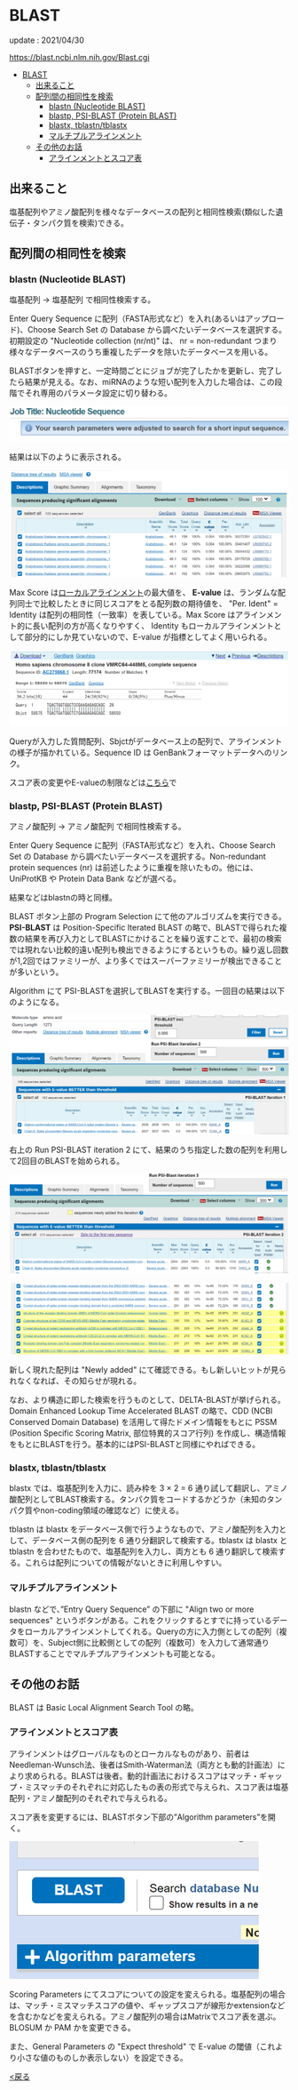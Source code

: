 <!-- title: BLAST - database -->
[link-return]: /bioinfo/bioinfo_database.html

# BLAST

update : 2021/04/30

https://blast.ncbi.nlm.nih.gov/Blast.cgi

- [BLAST](#blast)
  - [出来ること](#出来ること)
  - [配列間の相同性を検索](#配列間の相同性を検索)
    - [blastn (Nucleotide BLAST)](#blastn-nucleotide-blast)
    - [blastp, PSI-BLAST (Protein BLAST)](#blastp-psi-blast-protein-blast)
    - [blastx, tblastn/tblastx](#blastx-tblastntblastx)
    - [マルチプルアラインメント](#マルチプルアラインメント)
  - [その他のお話](#その他のお話)
    - [アラインメントとスコア表](#アラインメントとスコア表)

## 出来ること

塩基配列やアミノ酸配列を様々なデータベースの配列と相同性検索(類似した遺伝子・タンパク質を検索)できる。

## 配列間の相同性を検索
### blastn (Nucleotide BLAST)
塩基配列 -> 塩基配列 で相同性検索する。

Enter Query Sequence に配列（FASTA形式など）を入れ(あるいはアップロード)、Choose Search Set の Database から調べたいデータベースを選択する。初期設定の "Nucleotide collection (nr/nt)" は、 nr = non-redundant つまり様々なデータベースのうち重複したデータを除いたデータベースを用いる。

BLASTボタンを押すと、一定時間ごとにジョブが完了したかを更新し、完了したら結果が見える。なお、miRNAのような短い配列を入力した場合は、この段階でそれ専用のパラメータ設定に切り替わる。

![](img/blast_short_nucleotide.png)

結果は以下のように表示される。

![](img/blast_blastn_result1.png)

Max Score は[ローカルアラインメント](#アラインメントとスコア表)の最大値を、 **E-value** は、ランダムな配列同士で比較したときに同じスコアをとる配列数の期待値を、 "Per. Ident" = Identity は配列の相同性（一致率）を表している。Max Score はアラインメント的に長い配列の方が高くなりやすく、 Identity もローカルアラインメントとして部分的にしか見ていないので、E-value が指標としてよく用いられる。

![](img/blast_blastn_result2.png)

Queryが入力した質問配列、Sbjctがデータベース上の配列で、アラインメントの様子が描かれている。Sequence ID は GenBankフォーマットデータへのリンク。

スコア表の変更やE-valueの制限などは[こちら](#アラインメントとスコア表)で

### blastp, PSI-BLAST (Protein BLAST)
アミノ酸配列 -> アミノ酸配列 で相同性検索する。

Enter Query Sequence に配列（FASTA形式など）を入れ、Choose Search Set の Database から調べたいデータベースを選択する。Non-redundant protein sequences (nr) は前述したように重複を除いたもの。他には、 UniProtKB や Protein Data Bank などが選べる。

結果などはblastnの時と同様。

BLAST ボタン上部の Program Selection にて他のアルゴリズムを実行できる。**PSI-BLAST** は Position-Specific Iterated BLAST の略で、BLASTで得られた複数の結果を再び入力としてBLASTにかけることを繰り返すことで、最初の検索では現れない比較的遠い配列も検出できるようにするというもの。繰り返し回数が1,2回ではファミリーが、より多くではスーパーファミリーが検出できることが多いという。

Algorithm にて PSI-BLASTを選択してBLASTを実行する。一回目の結果は以下のようになる。

![](img/blast_psiblast_result1.png)

右上の Run PSI-BLAST iteration 2 にて、結果のうち指定した数の配列を利用して2回目のBLASTを始められる。

![](img/blast_psiblast_result2.png)

![](img/blast_psiblast_result2_new.png)

新しく現れた配列は "Newly added" にて確認できる。もし新しいヒットが見られなくなれば、その知らせが現れる。

なお、より構造に即した検索を行うものとして、DELTA-BLASTが挙げられる。Domain Enhanced Lookup Time Accelerated BLAST の略で、CDD (NCBI Conserved Domain Database) を活用して得たドメイン情報をもとに PSSM (Position Specific Scoring Matrix, 部位特異的スコア行列) を作成し、構造情報をもとにBLASTを行う。基本的にはPSI-BLASTと同様にやればできる。

### blastx, tblastn/tblastx

blastx では、塩基配列を入力に、読み枠を 3 × 2 = 6 通り試して翻訳し、アミノ酸配列としてBLAST検索する。タンパク質をコードするかどうか（未知のタンパク質やnon-coding領域の確認など）に使える。

tblastn は blastx をデータベース側で行うようなもので、アミノ酸配列を入力として、データベース側の配列を 6 通り分翻訳して検索する。tblastx は blastx と tblastn を合わせたもので、塩基配列を入力し、両方とも 6 通り翻訳して検索する。これらは配列についての情報がないときに利用しやすい。

### マルチプルアラインメント

blastn などで、”Entry Query Sequence” の下部に "Align two or more sequences" というボタンがある。これをクリックするとすでに持っているデータをローカルアラインメントしてくれる。Queryの方に入力側としての配列（複数可）を、Subject側に比較側としての配列（複数可）を入力して通常通りBLASTすることでマルチプルアラインメントも可能となる。

## その他のお話

BLAST は Basic Local Alignment Search Tool の略。

### アラインメントとスコア表

アラインメントはグローバルなものとローカルなものがあり、前者はNeedleman-Wunsch法、後者はSmith-Waterman法（両方とも動的計画法）により求められる。BLASTは後者。動的計画法におけるスコアはマッチ・ギャップ・ミスマッチのそれぞれに対応したもの表の形式で与えられ、スコア表は塩基配列・アミノ酸配列のそれぞれで与えられる。

スコア表を変更するには、BLASTボタン下部の”Algorithm parameters”を開く。

![](img/blast_algo_param.png)

Scoring Parameters にてスコアについての設定を変えられる。塩基配列の場合は、マッチ・ミスマッチスコアの値や、ギャップスコアが線形かextensionなどを含むかなどを変えられる。アミノ酸配列の場合はMatrixでスコア表を選ぶ。BLOSUM か PAM かを変更できる。

また、General Parameters の "Expect threshold" で E-value の閾値（これより小さな値のものしか表示しない）を設定できる。

[<戻る][link-return]